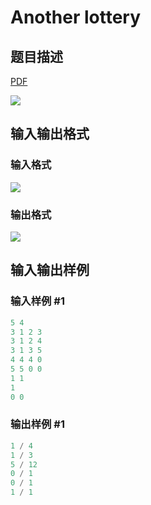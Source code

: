 # Another lottery

## 题目描述

[problemUrl]: https://uva.onlinejudge.org/index.php?option=com_onlinejudge&Itemid=8&category=78&page=show_problem&problem=2675

[PDF](https://uva.onlinejudge.org/external/116/p11628.pdf)

![](https://cdn.luogu.com.cn/upload/vjudge_pic/UVA11628/eae13d819b4a7afad67af8cec8d5b03890c91ab3.png)

## 输入输出格式

### 输入格式

![](https://cdn.luogu.com.cn/upload/vjudge_pic/UVA11628/10ab7a1cdacae3c1f6b6b517027530046fc8f452.png)

### 输出格式

![](https://cdn.luogu.com.cn/upload/vjudge_pic/UVA11628/a19b113889de3843b1f268a2702b224eebc211ba.png)

## 输入输出样例

### 输入样例 #1

```cpp
5 4
3 1 2 3
3 1 2 4
3 1 3 5
4 4 4 0
5 5 0 0
1 1
1
0 0
```


### 输出样例 #1

```cpp
1 / 4
1 / 3
5 / 12
0 / 1
0 / 1
1 / 1
```


